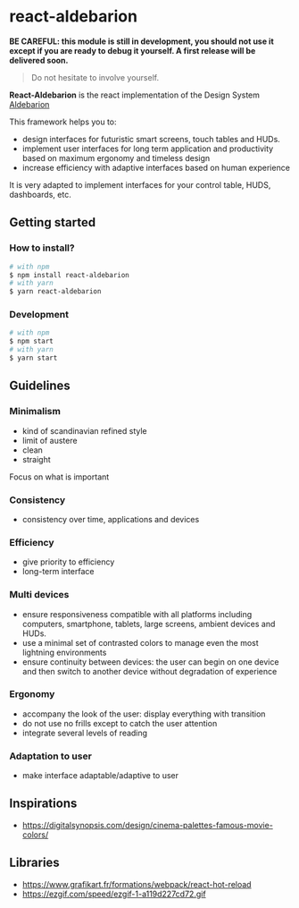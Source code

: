# react-aldebarion

**BE CAREFUL: this module is still in development, you should not use it except if you are ready to debug it yourself. A first release will be delivered soon.**

> Do not hesitate to involve yourself.

**React-Aldebarion** is the react implementation of the Design System [Aldebarion](https://github.com/aldebarion/aldebarion)

This framework helps you to:

* design interfaces for futuristic smart screens, touch tables and HUDs.
* implement user interfaces for long term application and productivity based on maximum ergonomy and timeless design
* increase efficiency with adaptive interfaces based on human experience

It is very adapted to implement interfaces for your control table, HUDS, dashboards, etc.

## Getting started


### How to install?
```bash
# with npm
$ npm install react-aldebarion
# with yarn
$ yarn react-aldebarion
```

### Development

```bash
# with npm
$ npm start
# with yarn
$ yarn start
```

## Guidelines

### Minimalism

* kind of scandinavian refined style
* limit of austere
* clean
* straight

Focus on what is important

### Consistency

* consistency over time, applications and devices

### Efficiency

* give priority to efficiency
* long-term interface

### Multi devices

* ensure responsiveness compatible with all platforms including computers, smartphone, tablets, large screens, ambient devices and HUDs.
* use a minimal set of contrasted colors to manage even the most lightning environments
* ensure continuity between devices: the user can begin on one device and then switch to another device without degradation of experience


### Ergonomy

* accompany the look of the user: display everything with transition
* do not use no frills except to catch the user attention
* integrate several levels of reading

### Adaptation to user

* make interface adaptable/adaptive to user


## Inspirations

* https://digitalsynopsis.com/design/cinema-palettes-famous-movie-colors/



## Libraries

* https://www.grafikart.fr/formations/webpack/react-hot-reload
* https://ezgif.com/speed/ezgif-1-a119d227cd72.gif

